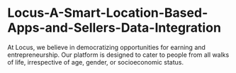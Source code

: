 # Locus-A-Smart-Location-Based-Apps-and-Sellers-Data-Integration
At Locus, we believe in democratizing opportunities for earning and entrepreneurship. Our platform is designed to cater to people from all walks of life, irrespective of age, gender, or socioeconomic status. 
